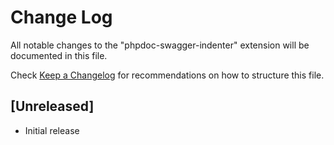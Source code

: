 # Change Log

All notable changes to the "phpdoc-swagger-indenter" extension will be documented in this file.

Check [Keep a Changelog](http://keepachangelog.com/) for recommendations on how to structure this file.

## [Unreleased]

- Initial release
